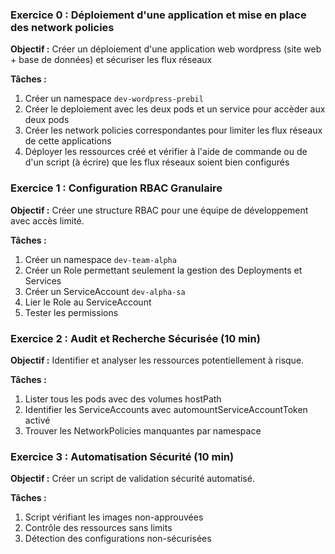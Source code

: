### Exercice 0 : Déploiement d'une application et mise en place des network policies

**Objectif :** Créer un déploiement d'une application web wordpress (site web + base de données) et sécuriser les flux réseaux 

**Tâches :**
1. Créer un namespace `dev-wordpress-prebil`
2. Créer le deploiement avec les deux pods et un service pour accèder aux deux pods
3. Créer les network policies correspondantes pour limiter les flux réseaux de cette applications
4. Déployer les ressources créé et vérifier à l'aide de commande ou de d'un script (à écrire) que les flux réseaux soient bien configurés


### Exercice 1 : Configuration RBAC Granulaire 

**Objectif :** Créer une structure RBAC pour une équipe de développement avec accès limité.

**Tâches :**
1. Créer un namespace `dev-team-alpha`
2. Créer un Role permettant seulement la gestion des Deployments et Services
3. Créer un ServiceAccount `dev-alpha-sa`
4. Lier le Role au ServiceAccount
5. Tester les permissions

### Exercice 2 : Audit et Recherche Sécurisée (10 min)

**Objectif :** Identifier et analyser les ressources potentiellement à risque.

**Tâches :**
1. Lister tous les pods avec des volumes hostPath
2. Identifier les ServiceAccounts avec automountServiceAccountToken activé
3. Trouver les NetworkPolicies manquantes par namespace

### Exercice 3 : Automatisation Sécurité (10 min)

**Objectif :** Créer un script de validation sécurité automatisé.

**Tâches :**
1. Script vérifiant les images non-approuvées
2. Contrôle des ressources sans limits
3. Détection des configurations non-sécurisées


